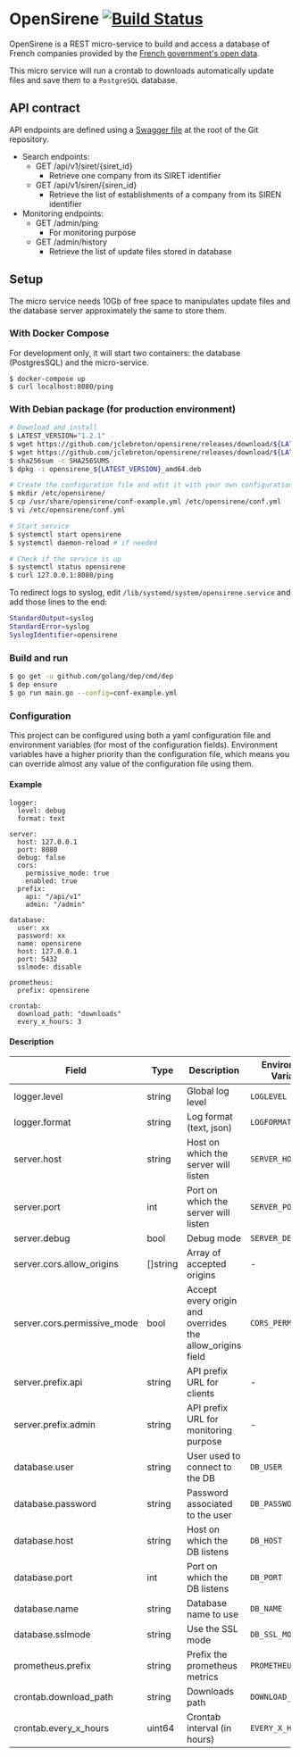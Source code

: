 # OpenSirene [![Build Status](https://travis-ci.org/jclebreton/opensirene.svg?branch=v2)](https://travis-ci.org/jclebreton/opensirene)

OpenSirene  is a REST micro-service to build and access a database of French companies
provided by the [French government's open data](https://www.data.gouv.fr/fr/datasets/base-sirene-des-entreprises-et-de-leurs-etablissements-siren-siret/).

This micro service will run a crontab to downloads automatically update files
and save them to a `PostgreSQL` database.

## API contract 

API endpoints are defined using a [Swagger file](swagger.yaml) at the root of
the Git repository.

* Search endpoints:
    * GET /api/v1/siret/{siret_id}
        * Retrieve one company from its SIRET identifier
    * GET /api/v1/siren/{siren_id}
        * Retrieve the list of establishments of a company from its SIREN identifier
* Monitoring endpoints:
    * GET /admin/ping
        * For monitoring purpose
    * GET /admin/history
        * Retrieve the list of update files stored in database


## Setup
The micro service needs 10Gb of free space to manipulates update files and
the database server approximately the same to store them.

### With Docker Compose

For development only, it will start two containers: the database (PostgresSQL)
and the micro-service.
```
$ docker-compose up
$ curl localhost:8080/ping
```

### With Debian package (for production environment)

```sh
# Download and install
$ LATEST_VERSION="1.2.1"
$ wget https://github.com/jclebreton/opensirene/releases/download/${LATEST_VERSION}/opensirene_${LATEST_VERSION}_amd64.deb
$ wget https://github.com/jclebreton/opensirene/releases/download/${LATEST_VERSION}/SHA256SUMS
$ sha256sum -c SHA256SUMS
$ dpkg -i opensirene_${LATEST_VERSION}_amd64.deb

# Create the configuration file and edit it with your own configuration
$ mkdir /etc/opensirene/
$ cp /usr/share/opensirene/conf-example.yml /etc/opensirene/conf.yml
$ vi /etc/opensirene/conf.yml

# Start service
$ systemctl start opensirene
$ systemctl daemon-reload # if needed

# Check if the service is up
$ systemctl status opensirene
$ curl 127.0.0.1:8080/ping
```

To redirect logs to syslog, edit `/lib/systemd/system/opensirene.service` and add those lines to the end:
```bash
StandardOutput=syslog
StandardError=syslog
SyslogIdentifier=opensirene
```

### Build and run

```sh
$ go get -u github.com/golang/dep/cmd/dep
$ dep ensure
$ go run main.go --config=conf-example.yml
```

### Configuration

This project can be configured using both a yaml configuration file and
environment variables (for most of the configuration fields). Environment
variables have a higher priority than the configuration file, which means you
can override almost any value of the configuration file using them. 

#### Example
```
logger:
  level: debug
  format: text

server:
  host: 127.0.0.1
  port: 8080
  debug: false
  cors:
    permissive_mode: true
    enabled: true
  prefix:
    api: "/api/v1"
    admin: "/admin"

database:
  user: xx
  password: xx
  name: opensirene
  host: 127.0.0.1
  port: 5432
  sslmode: disable

prometheus:
  prefix: opensirene

crontab:
  download_path: "downloads"
  every_x_hours: 3

```

#### Description

| Field                       | Type     | Description                                               | Environment Variable | Default        | Example        |
|-----------------------------|----------|-----------------------------------------------------------|----------------------|----------------|----------------|
| logger.level                | string   | Global log level                                          | `LOGLEVEL`           | "info"         | "debug"        |
| logger.format               | string   | Log format (text, json)                                   | `LOGFORMAT`          | "text"         | "json"         |
| server.host                 | string   | Host on which the server will listen                      | `SERVER_HOST`        | "127.0.0.1"    | "127.0.0.1"    |
| server.port                 | int      | Port on which the server will listen                      | `SERVER_PORT`        | 8080           | 8080           |
| server.debug                | bool     | Debug mode                                                | `SERVER_DEBUG`       | false          | true           |
| server.cors.allow_origins   | []string | Array of accepted origins                                 | -                    | -              | -              |
| server.cors.permissive_mode | bool     | Accept every origin and overrides the allow_origins field | `CORS_PERMISSIVE`    | false          | true           |
| server.prefix.api           | string   | API prefix URL for clients                                | -                    | "/api/v1/"     | "/api/v1/"     |
| server.prefix.admin         | string   | API prefix URL for monitoring purpose                     | -                    | "/admin/"      | "/admin/"      |
| database.user               | string   | User used to connect to the DB                            | `DB_USER`            | "sir"          | "sir"          |
| database.password           | string   | Password associated to the user                           | `DB_PASSWORD`        | -              | -              |
| database.host               | string   | Host on which the DB listens                              | `DB_HOST`            | "127.0.0.1"    | "127.0.0.1"    |
| database.port               | int      | Port on which the DB listens                              | `DB_PORT`            | 5432           | 5432           |
| database.name               | string   | Database name to use                                      | `DB_NAME`            | "opensirenedb" | "opensirenedb" |
| database.sslmode            | string   | Use the SSL mode                                          | `DB_SSL_MODE`        | "disable"      | "disable"      |
| prometheus.prefix           | string   | Prefix the prometheus metrics                             | `PROMETHEUS_PREFIX`  | "opensirene"   | "opensirene"   |
| crontab.download_path       | string   | Downloads path                                            | `DOWNLOAD_PATH`      | "downloads"    | "/tmp"         |
| crontab.every_x_hours       | uint64   | Crontab interval (in hours)                               | `EVERY_X_HOURS`      | 3              | 1              |
